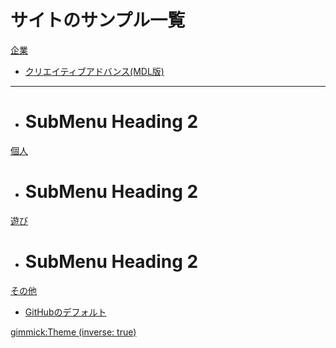 # サイトのサンプル一覧

[企業]()

  * [クリエイティブアドバンス(MDL版)](link/creative_advance/MDL.md)
  - - - -
  * # SubMenu Heading 2



[個人]()

  * # SubMenu Heading 2



[遊び]()

  * # SubMenu Heading 2



[その他]()

  * [GitHubのデフォルト](link/github_default.md)





[gimmick:Theme (inverse: true)](flatly)


